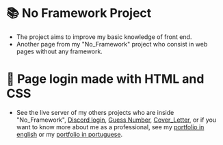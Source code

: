 # 📚 No Framework Project
- The project aims to improve my basic knowledge of front end.
- Another page from my "No_Framework" project who consist in web pages without any framework.
#

# :dart: Page login made with HTML and CSS
- See the live server of my others projects who are inside "No_Framework", [Discord login](https://discord-login-gamma.vercel.app/), [Guess Number](https://guess-number-gold.vercel.app/), [Cover_Letter](https://presentation-letter-xi.vercel.app), or if you want to know more about me as a professional, see my [portfolio in english](https://portfolio-en-six.vercel.app) or my [portfolio in portuguese](https://joao-eduardo-portfolio.vercel.app/).